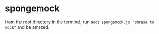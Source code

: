 # spongemock

from the root directory in the terminal, run `node spongemock.js "phrase to mock"` and be amazed.